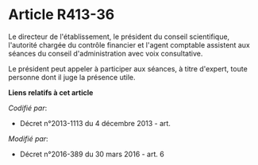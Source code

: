 # Article R413-36

Le directeur de l'établissement, le président du conseil scientifique,  l'autorité chargée du contrôle financier et l'agent
comptable assistent aux séances du conseil d'administration avec voix consultative. 

Le président peut appeler à participer aux séances, à titre d'expert, toute personne dont il juge la présence utile.

**Liens relatifs à cet article**

_Codifié par_:

  - Décret n°2013-1113 du 4 décembre 2013 - art.

_Modifié par_:

  - Décret n°2016-389 du 30 mars 2016 - art. 6
